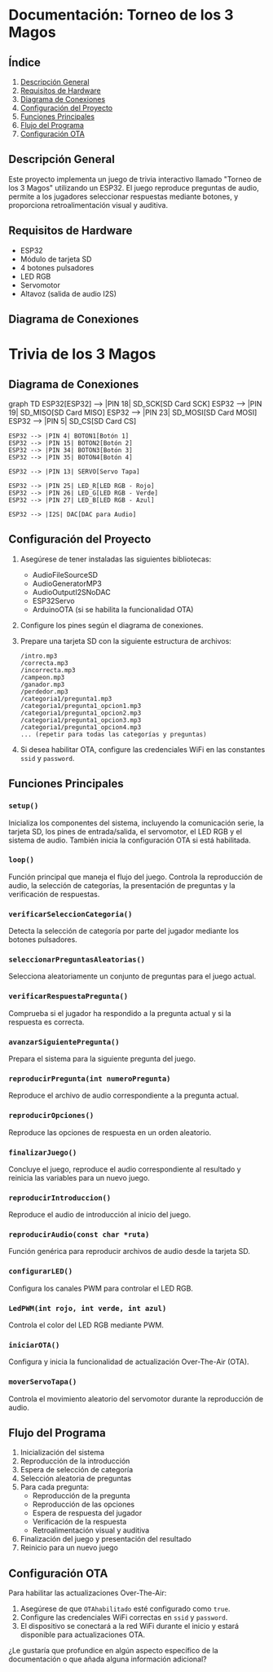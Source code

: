 # Documentación: Torneo de los 3 Magos

## Índice
1. [Descripción General](#descripción-general)
2. [Requisitos de Hardware](#requisitos-de-hardware)
3. [Diagrama de Conexiones](#diagrama-de-conexiones)
4. [Configuración del Proyecto](#configuración-del-proyecto)
5. [Funciones Principales](#funciones-principales)
6. [Flujo del Programa](#flujo-del-programa)
7. [Configuración OTA](#configuración-ota)

## Descripción General

Este proyecto implementa un juego de trivia interactivo llamado "Torneo de los 3 Magos" utilizando un ESP32. El juego reproduce preguntas de audio, permite a los jugadores seleccionar respuestas mediante botones, y proporciona retroalimentación visual y auditiva.

## Requisitos de Hardware

- ESP32
- Módulo de tarjeta SD
- 4 botones pulsadores
- LED RGB
- Servomotor
- Altavoz (salida de audio I2S)

## Diagrama de Conexiones

# Trivia de los 3 Magos

## Diagrama de Conexiones

graph TD
    ESP32[ESP32] --> |PIN 18| SD_SCK[SD Card SCK]
    ESP32 --> |PIN 19| SD_MISO[SD Card MISO]
    ESP32 --> |PIN 23| SD_MOSI[SD Card MOSI]
    ESP32 --> |PIN 5| SD_CS[SD Card CS]
    
    ESP32 --> |PIN 4| BOTON1[Botón 1]
    ESP32 --> |PIN 15| BOTON2[Botón 2]
    ESP32 --> |PIN 34| BOTON3[Botón 3]
    ESP32 --> |PIN 35| BOTON4[Botón 4]
    
    ESP32 --> |PIN 13| SERVO[Servo Tapa]
    
    ESP32 --> |PIN 25| LED_R[LED RGB - Rojo]
    ESP32 --> |PIN 26| LED_G[LED RGB - Verde]
    ESP32 --> |PIN 27| LED_B[LED RGB - Azul]
    
    ESP32 --> |I2S| DAC[DAC para Audio]

## Configuración del Proyecto

1. Asegúrese de tener instaladas las siguientes bibliotecas:
   - AudioFileSourceSD
   - AudioGeneratorMP3
   - AudioOutputI2SNoDAC
   - ESP32Servo
   - ArduinoOTA (si se habilita la funcionalidad OTA)

2. Configure los pines según el diagrama de conexiones.

3. Prepare una tarjeta SD con la siguiente estructura de archivos:
   ```
   /intro.mp3
   /correcta.mp3
   /incorrecta.mp3
   /campeon.mp3
   /ganador.mp3
   /perdedor.mp3
   /categoria1/pregunta1.mp3
   /categoria1/pregunta1_opcion1.mp3
   /categoria1/pregunta1_opcion2.mp3
   /categoria1/pregunta1_opcion3.mp3
   /categoria1/pregunta1_opcion4.mp3
   ... (repetir para todas las categorías y preguntas)
   ```

4. Si desea habilitar OTA, configure las credenciales WiFi en las constantes `ssid` y `password`.

## Funciones Principales

### `setup()`
Inicializa los componentes del sistema, incluyendo la comunicación serie, la tarjeta SD, los pines de entrada/salida, el servomotor, el LED RGB y el sistema de audio. También inicia la configuración OTA si está habilitada.

### `loop()`
Función principal que maneja el flujo del juego. Controla la reproducción de audio, la selección de categorías, la presentación de preguntas y la verificación de respuestas.

### `verificarSeleccionCategoria()`
Detecta la selección de categoría por parte del jugador mediante los botones pulsadores.

### `seleccionarPreguntasAleatorias()`
Selecciona aleatoriamente un conjunto de preguntas para el juego actual.

### `verificarRespuestaPregunta()`
Comprueba si el jugador ha respondido a la pregunta actual y si la respuesta es correcta.

### `avanzarSiguientePregunta()`
Prepara el sistema para la siguiente pregunta del juego.

### `reproducirPregunta(int numeroPregunta)`
Reproduce el archivo de audio correspondiente a la pregunta actual.

### `reproducirOpciones()`
Reproduce las opciones de respuesta en un orden aleatorio.

### `finalizarJuego()`
Concluye el juego, reproduce el audio correspondiente al resultado y reinicia las variables para un nuevo juego.

### `reproducirIntroduccion()`
Reproduce el audio de introducción al inicio del juego.

### `reproducirAudio(const char *ruta)`
Función genérica para reproducir archivos de audio desde la tarjeta SD.

### `configurarLED()`
Configura los canales PWM para controlar el LED RGB.

### `LedPWM(int rojo, int verde, int azul)`
Controla el color del LED RGB mediante PWM.

### `iniciarOTA()`
Configura y inicia la funcionalidad de actualización Over-The-Air (OTA).

### `moverServoTapa()`
Controla el movimiento aleatorio del servomotor durante la reproducción de audio.

## Flujo del Programa

1. Inicialización del sistema
2. Reproducción de la introducción
3. Espera de selección de categoría
4. Selección aleatoria de preguntas
5. Para cada pregunta:
   - Reproducción de la pregunta
   - Reproducción de las opciones
   - Espera de respuesta del jugador
   - Verificación de la respuesta
   - Retroalimentación visual y auditiva
6. Finalización del juego y presentación del resultado
7. Reinicio para un nuevo juego

## Configuración OTA

Para habilitar las actualizaciones Over-The-Air:

1. Asegúrese de que `OTAhabilitado` esté configurado como `true`.
2. Configure las credenciales WiFi correctas en `ssid` y `password`.
3. El dispositivo se conectará a la red WiFi durante el inicio y estará disponible para actualizaciones OTA.

¿Le gustaría que profundice en algún aspecto específico de la documentación o que añada alguna información adicional?